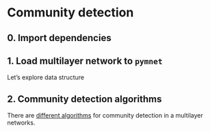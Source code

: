 # Community detection


<!-- WARNING: THIS FILE WAS AUTOGENERATED! DO NOT EDIT! -->

## 0. Import dependencies

## 1. Load multilayer network to `pymnet`

Let’s explore data structure

## 2. Community detection algorithms

There are [different
algorithms](https://link.springer.com/article/10.1007/s10618-020-00716-6)
for community detection in a multilayer networks.
